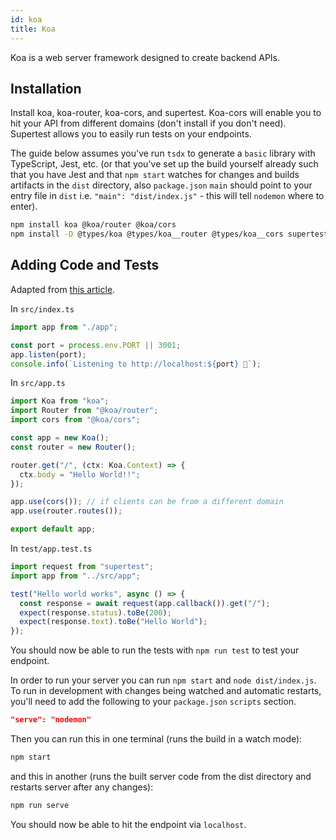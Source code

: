 ```yaml
---
id: koa
title: Koa
---
```


Koa is a web server framework designed to create backend APIs.

## Installation

Install koa, koa-router, koa-cors, and supertest. Koa-cors will enable you to hit your API from different domains (don't install if you don't need). Supertest allows you to easily run tests on your endpoints.

The guide below assumes you've run `tsdx` to generate a `basic` library with TypeScript, Jest, etc. (or that you've set up the build yourself already such that you have Jest and that `npm start` watches for changes and builds artifacts in the `dist` directory, also `package.json` `main` should point to your entry file in `dist` i.e. `"main": "dist/index.js"` - this will tell `nodemon` where to enter).

```bash
npm install koa @koa/router @koa/cors
npm install -D @types/koa @types/koa__router @types/koa__cors supertest @types/supertest nodemon
```

## Adding Code and Tests

Adapted from [this article](https://medium.com/scrum-ai/4-testing-koa-server-with-jest-week-5-8e980cd30527).

In `src/index.ts`

```ts
import app from "./app";

const port = process.env.PORT || 3001;
app.listen(port);
console.info(`Listening to http://localhost:${port} 🚀`);
```

In `src/app.ts`

```ts
import Koa from "koa";
import Router from "@koa/router";
import cors from "@koa/cors";

const app = new Koa();
const router = new Router();

router.get("/", (ctx: Koa.Context) => {
  ctx.body = "Hello World!!";
});

app.use(cors()); // if clients can be from a different domain
app.use(router.routes());

export default app;
```

In `test/app.test.ts`

```ts
import request from "supertest";
import app from "../src/app";

test("Hello world works", async () => {
  const response = await request(app.callback()).get("/");
  expect(response.status).toBe(200);
  expect(response.text).toBe("Hello World");
});
```

You should now be able to run the tests with `npm run test` to test your endpoint.

In order to run your server you can run `npm start` and `node dist/index.js`.
To run in development with changes being watched and automatic restarts, you'll need to add the following to your `package.json` `scripts` section.

```json
"serve": "nodemon"
```

Then you can run this in one terminal (runs the build in a watch mode):

```bash
npm start
```

and this in another (runs the built server code from the dist directory and restarts server after any changes):

```bash
npm run serve
```

You should now be able to hit the endpoint via `localhost`.
